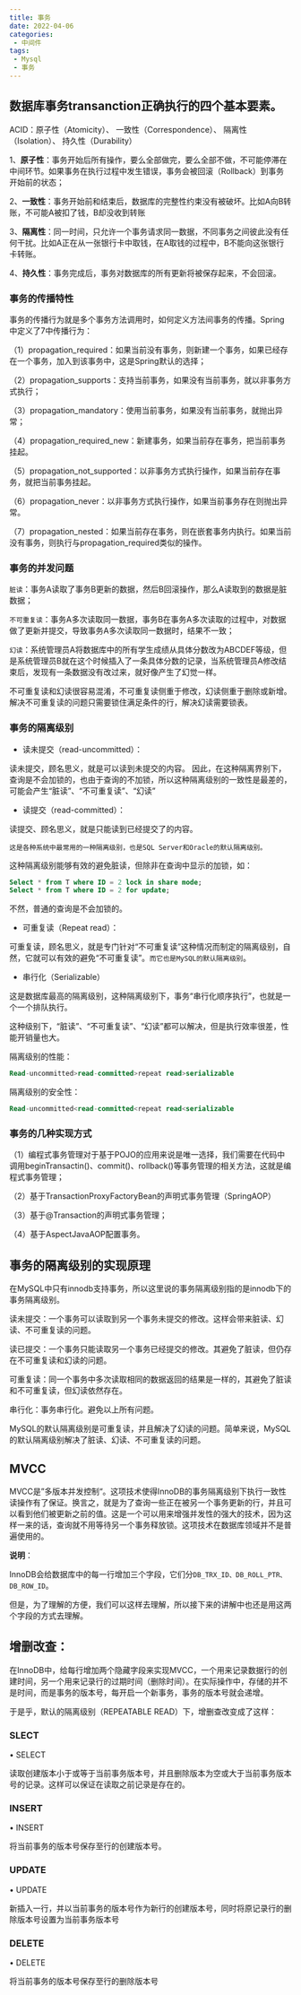 ```yaml
---
title: 事务
date: 2022-04-06
categories:
 - 中间件
tags:
 - Mysql
 - 事务
---
```

## 数据库事务transanction正确执行的四个基本要素。

ACID：原子性（Atomicity）、
一致性（Correspondence）、
隔离性（Isolation）、
持久性（Durability）

1、**原子性**：事务开始后所有操作，要么全部做完，要么全部不做，不可能停滞在中间环节。如果事务在执行过程中发生错误，事务会被回滚（Rollback）到事务开始前的状态；

2、**一致性**：事务开始前和结束后，数据库的完整性约束没有被破坏。比如A向B转账，不可能A被扣了钱，B却没收到转账

3、**隔离性**：同一时间，只允许一个事务请求同一数据，不同事务之间彼此没有任何干扰。比如A正在从一张银行卡中取钱，在A取钱的过程中，B不能向这张银行卡转账。

4、**持久性**：事务完成后，事务对数据库的所有更新将被保存起来，不会回滚。

### 事务的传播特性

事务的传播行为就是多个事务方法调用时，如何定义方法间事务的传播。Spring中定义了7中传播行为：

（1）propagation_required：如果当前没有事务，则新建一个事务，如果已经存在一个事务，加入到该事务中，这是Spring默认的选择；

（2）propagation_supports：支持当前事务，如果没有当前事务，就以非事务方式执行；

（3）propagation_mandatory：使用当前事务，如果没有当前事务，就抛出异常；

（4）propagation_required_new：新建事务，如果当前存在事务，把当前事务挂起。

（5）propagation_not_supported：以非事务方式执行操作，如果当前存在事务，就把当前事务挂起。

（6）propagation_never：以非事务方式执行操作，如果当前事务存在则抛出异常。

（7）propagation_nested：如果当前存在事务，则在嵌套事务内执行。如果当前没有事务，则执行与propagation_required类似的操作。

### 事务的并发问题

`脏读`：事务A读取了事务B更新的数据，然后B回滚操作，那么A读取到的数据是脏数据；

`不可重复读`：事务A多次读取同一数据，事务B在事务A多次读取的过程中，对数据做了更新并提交，导致事务A多次读取同一数据时，结果不一致；

`幻读`：系统管理员A将数据库中的所有学生成绩从具体分数改为ABCDEF等级，但是系统管理员B就在这个时候插入了一条具体分数的记录，当系统管理员A修改结束后，发现有一条数据没有改过来，就好像产生了幻觉一样。

不可重复读和幻读很容易混淆，不可重复读侧重于修改，幻读侧重于删除或新增。解决不可重复读的问题只需要锁住满足条件的行，解决幻读需要锁表。

### 事务的隔离级别

* 读未提交（read-uncommitted）：

读未提交，顾名思义，就是可以读到未提交的内容。
因此，在这种隔离界别下，查询是不会加锁的，也由于查询的不加锁，所以这种隔离级别的一致性是最差的，可能会产生“脏读”、“不可重复读”、“幻读”

* 读提交（read-committed）：

读提交、顾名思义，就是只能读到已经提交了的内容。

`这是各种系统中最常用的一种隔离级别，也是SQL Server和Oracle的默认隔离级别。`

这种隔离级别能够有效的避免脏读，但除非在查询中显示的加锁，如：

```sql
Select * from T where ID = 2 lock in share mode;
Select * from T where ID = 2 for update;
```

不然，普通的查询是不会加锁的。

* 可重复读（Repeat read）：

可重复读，顾名思义，就是专门针对“不可重复读”这种情况而制定的隔离级别，自然，它就可以有效的避免“不可重复读”。`而它也是MySQL的默认隔离级别`。

* 串行化（Serializable）

这是数据库最高的隔离级别，这种隔离级别下，事务“串行化顺序执行”，也就是一个一个排队执行。

这种级别下，“脏读”、“不可重复读”、“幻读”都可以解决，但是执行效率很差，性能开销量也大。

隔离级别的性能：
```sql
Read-uncommitted>read-committed>repeat read>serializable
```

隔离级别的安全性：
```sql
Read-uncommitted<read-committed<repeat read<serializable
```

### 事务的几种实现方式

（1）编程式事务管理对于基于POJO的应用来说是唯一选择，我们需要在代码中调用beginTransactin()、commit()、rollback()等事务管理的相关方法，这就是编程式事务管理；

（2）基于TransactionProxyFactoryBean的声明式事务管理（SpringAOP）

（3）基于@Transaction的声明式事务管理；

（4）基于AspectJavaAOP配置事务。

## 事务的隔离级别的实现原理

在MySQL中只有innodb支持事务，所以这里说的事务隔离级别指的是innodb下的事务隔离级别。

读未提交：一个事务可以读取到另一个事务未提交的修改。这样会带来脏读、幻读、不可重复读的问题。

读已提交：一个事务只能读取另一个事务已经提交的修改。其避免了脏读，但仍存在不可重复读和幻读的问题。

可重复读：同一个事务中多次读取相同的数据返回的结果是一样的，其避免了脏读和不可重复读，但幻读依然存在。

串行化：事务串行化。避免以上所有问题。

MySQL的默认隔离级别是可重复读，并且解决了幻读的问题。简单来说，MySQL的默认隔离级别解决了脏读、幻读、不可重复读的问题。

## MVCC

MVCC是”多版本并发控制“。这项技术使得InnoDB的事务隔离级别下执行一致性读操作有了保证。换言之，就是为了查询一些正在被另一个事务更新的行，并且可以看到他们被更新之前的值。这是一个可以用来增强并发性的强大的技术，因为这样一来的话，查询就不用等待另一个事务释放锁。这项技术在数据库领域并不是普遍使用的。

**说明**：

InnoDB会给数据库中的每一行增加三个字段，它们分`DB_TRX_ID、DB_ROLL_PTR、DB_ROW_ID`。

但是，为了理解的方便，我们可以这样去理解，所以接下来的讲解中也还是用这两个字段的方式去理解。

## 增删改查：

在InnoDB中，给每行增加两个隐藏字段来实现MVCC，一个用来记录数据行的创建时间，另一个用来记录行的过期时间（删除时间）。在实际操作中，存储的并不是时间，而是事务的版本号，每开启一个新事务，事务的版本号就会递增。

于是乎，默认的隔离级别（REPEATABLE READ）下，增删查改变成了这样：

### SLECT

• SELECT

读取创建版本小于或等于当前事务版本号，并且删除版本为空或大于当前事务版本号的记录。这样可以保证在读取之前记录是存在的。

### INSERT

• INSERT

将当前事务的版本号保存至行的创建版本号。

### UPDATE

• UPDATE

新插入一行，并以当前事务的版本号作为新行的创建版本号，同时将原记录行的删除版本号设置为当前事务版本号

### DELETE

• DELETE

将当前事务的版本号保存至行的删除版本号
